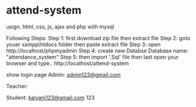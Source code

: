 # attend-system
usign, html, css, js, ajax and php with mysql


Following Steps:
Step 1:
first download zip file then extract file 
Step 2:
goto youer xampp\htdocs folder then paste extract file
Step 3:
open http://localhost/phpmyadmin 
Step 4:
create new Databse 
Database name: "attendance_system"
Step 5:
then import '.Sql' file
then last open your browser and type.. 
http://localhost/attend-system

show login page 
Admin:
admin123@gmail.com

Teacher:

Student:
kalyani123@gmail.com
123
